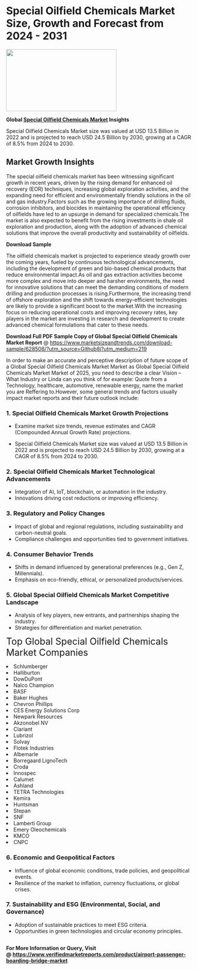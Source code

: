 <H1>Special Oilfield Chemicals Market Size, Growth and Forecast from 2024 - 2031</H1><img class="aligncenter size-medium wp-image-584254" src="https://thirdeyenews.in/wp-content/uploads/2024/09/Global-Market-Research-300x168.jpeg" alt="" width="300" height="168" /><p><strong>Global&nbsp;<a href="https://www.marketsizeandtrends.com/download-sample/628508/?utm_source=Github8j?utm_medium=219">Special Oilfield Chemicals Market</a> Insights</strong></p><p>Special Oilfield Chemicals Market size was valued at USD 13.5 Billion in 2022 and is projected to reach USD 24.5 Billion by 2030, growing at a CAGR of 8.5% from 2024 to 2030.</p><p><h2>Market Growth Insights</h2> <p>The special oilfield chemicals market has been witnessing significant growth in recent years, driven by the rising demand for enhanced oil recovery (EOR) techniques, increasing global exploration activities, and the expanding need for efficient and environmentally friendly solutions in the oil and gas industry.Factors such as the growing importance of drilling fluids, corrosion inhibitors, and biocides in maintaining the operational efficiency of oilfields have led to an upsurge in demand for specialized chemicals.The market is also expected to benefit from the rising investments in shale oil exploration and production, along with the adoption of advanced chemical solutions that improve the overall productivity and sustainability of oilfields.</p> <p><strong>Download Sample</strong></p> <p>The oilfield chemicals market is projected to experience steady growth over the coming years, fueled by continuous technological advancements, including the development of green and bio-based chemical products that reduce environmental impact.As oil and gas extraction activities become more complex and move into deeper and harsher environments, the need for innovative solutions that can meet the demanding conditions of modern drilling and production processes is rising.Furthermore, the increasing trend of offshore exploration and the shift towards energy-efficient technologies are likely to provide a significant boost to the market.With the increasing focus on reducing operational costs and improving recovery rates, key players in the market are investing in research and development to create advanced chemical formulations that cater to these needs.</p> <p><span class=""><strong>Download Full PDF Sample Copy of Global Special Oilfield Chemicals Market Report</strong> @ <a href="https://www.marketsizeandtrends.com/download-sample/628508/?utm_source=Github8j?utm_medium=219" target="_blank">https://www.marketsizeandtrends.com/download-sample/628508/?utm_source=Github8j?utm_medium=219</a></span></p><p>In order to make an accurate and perceptive description of future scope of a Global&nbsp;Special Oilfield Chemicals Market Market as Global&nbsp;Special Oilfield Chemicals Market Market of 2025, you need to describe a clear Vision &ndash; What Industry or Linda can you think of for example: Quote from a Technology, healthcare, automotive, renewable energy, name the market you are Reffering to.However, some general trends and factors usually impact market reports and their future outlook include:</p><h3>1.&nbsp;<strong>Special Oilfield Chemicals Market Growth Projections</strong></h3><ul><li>Examine market size trends, revenue estimates and CAGR (Compounded Annual Growth Rate) projections.</li><li><p>Special Oilfield Chemicals Market size was valued at USD 13.5 Billion in 2022 and is projected to reach USD 24.5 Billion by 2030, growing at a CAGR of 8.5% from 2024 to 2030.</p></li></ul><h3>2.&nbsp;<strong>Special Oilfield Chemicals Market Technological Advancements</strong></h3><ul><li>Integration of AI, IoT, blockchain, or automation in the industry.</li><li>Innovations driving cost reductions or improving efficiency.</li></ul><h3>3.&nbsp;<strong>Regulatory and Policy Changes</strong></h3><ul><li>Impact of global and regional regulations, including sustainability and carbon-neutral goals.</li><li>Compliance challenges and opportunities tied to government initiatives.</li></ul><h3>4.&nbsp;<strong>Consumer Behavior Trends</strong></h3><ul><li>Shifts in demand influenced by generational preferences (e.g., Gen Z, Millennials).</li><li>Emphasis on eco-friendly, ethical, or personalized products/services.</li></ul><h3>5.&nbsp;<strong>Global Special Oilfield Chemicals Market Competitive Landscape</strong></h3><ul><li>Analysis of key players, new entrants, and partnerships shaping the industry.</li><li>Strategies for differentiation and market penetration.</li></ul><p data-pm-slice="1 1 []"><span style="color: inherit; font-family: inherit; font-size: 25px;">Top Global Special Oilfield Chemicals Market Companies</span></p><div class="" data-test-id=""><p><li>Schlumberger</li><li> Halliburton</li><li> DowDuPont</li><li> Nalco Champion</li><li> BASF</li><li> Baker Hughes</li><li> Chevron Phillips</li><li> CES Energy Solutions Corp</li><li> Newpark Resources</li><li> Akzonobel NV</li><li> Clariant</li><li> Lubrizol</li><li> Solvay</li><li> Flotek Industries</li><li> Albemarle</li><li> Borregaard LignoTech</li><li> Croda</li><li> Innospec</li><li> Calumet</li><li> Ashland</li><li> TETRA Technologies</li><li> Kemira</li><li> Huntsman</li><li> Stepan</li><li> SNF</li><li> Lamberti Group</li><li> Emery Oleochemicals</li><li> KMCO</li><li> CNPC</li></p></div><h3>6.&nbsp;<strong>Economic and Geopolitical Factors</strong></h3><ul><li>Influence of global economic conditions, trade policies, and geopolitical events.</li><li>Resilience of the market to inflation, currency fluctuations, or global crises.</li></ul><h3>7.&nbsp;<strong>Sustainability and ESG (Environmental, Social, and Governance)</strong></h3><ul><li>Adoption of sustainable practices to meet ESG criteria.</li><li>Opportunities in green technologies and circular economy principles.</li></ul><h2><strong style="font-size: 14px;">For More Information or Query, Visit @&nbsp;</strong><a style="background-color: #ffffff; font-size: 14px;" href="https://www.marketsizeandtrends.com/report/special-oilfield-chemicals-market/" target="_blank">https://www.verifiedmarketreports.com/product/airport-passenger-boarding-bridge-market</a></h2>